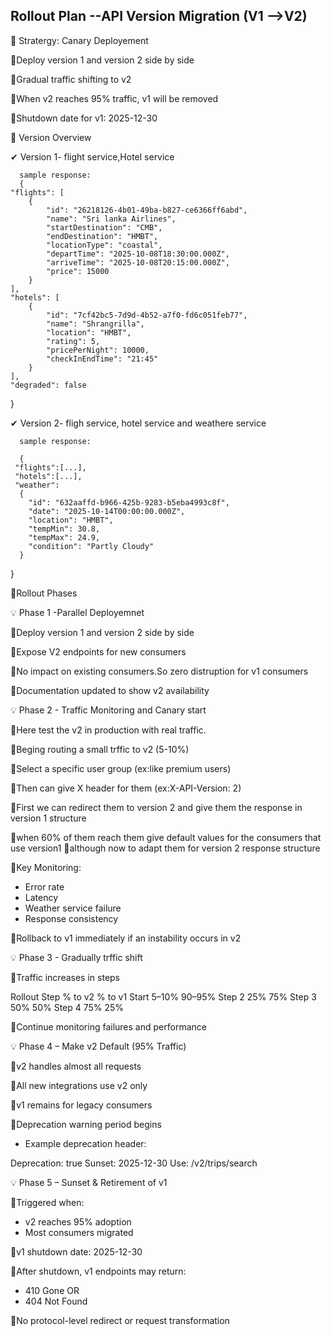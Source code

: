 Rollout Plan --API Version Migration (V1 -->V2)
-----------------------------------------------

🌟 Stratergy: Canary Deployement

📌Deploy version 1 and version 2 side by side 

📌Gradual traffic shifting to v2

📌When v2 reaches 95% traffic, v1 will be removed

📌Shutdown date for v1: 2025-12-30

🌟 Version Overview

 ✔ Version 1- flight service,Hotel service

      sample response:
      {
    "flights": [
        {
            "id": "26218126-4b01-49ba-b827-ce6366ff6abd",
            "name": "Sri lanka Airlines",
            "startDestination": "CMB",
            "endDestination": "HMBT",
            "locationType": "coastal",
            "departTime": "2025-10-08T18:30:00.000Z",
            "arriveTime": "2025-10-08T20:15:00.000Z",
            "price": 15000
        }
    ],
    "hotels": [
        {
            "id": "7cf42bc5-7d9d-4b52-a7f0-fd6c051feb77",
            "name": "Shrangrilla",
            "location": "HMBT",
            "rating": 5,
            "pricePerNight": 10000,
            "checkInEndTime": "21:45"
        }
    ],
    "degraded": false
}

 ✔ Version 2- fligh service, hotel service and weathere service

      sample response:

      {
     "flights":[...],
     "hotels":[...],
     "weather":
      {
        "id": "632aaffd-b966-425b-9283-b5eba4993c8f",
        "date": "2025-10-14T00:00:00.000Z",
        "location": "HMBT",
        "tempMin": 30.8,
        "tempMax": 24.9,
        "condition": "Partly Cloudy"
      }
}

🌟Rollout Phases

💡 Phase 1 -Parallel Deployemnet 

📌Deploy version 1 and version 2 side by side

📌Expose V2 endpoints for new consumers

📌No impact on existing consumers.So zero distruption for v1 consumers

📌Documentation updated to show v2 availability

💡 Phase 2 - Traffic Monitoring and Canary start

📌Here test the v2 in production with real traffic.

📌Beging routing a small trffic to v2 (5-10%)

📌Select a specific user group (ex:like premium users)

📌Then can give X header for them (ex:X-API-Version: 2)

📌First we can redirect them to version 2 and give them the response in version 1 structure

📌when 60% of them reach them give default values for the consumers that use version1 📌although now to adapt them for version 2 response structure

📌Key Monitoring:

- Error rate
- Latency
- Weather service failure
- Response consistency
  
📌Rollback to v1 immediately if an instability occurs in v2

💡 Phase 3 - Gradually trffic shift

📌Traffic increases in steps

Rollout Step	    % to v2	        % to v1
Start	            5–10%	          90–95%
Step 2	          25%	            75%
Step 3	          50%	            50%
Step 4	          75%	            25%

📌Continue monitoring failures and performance

💡 Phase 4 – Make v2 Default (95% Traffic)

📌v2 handles almost all requests

📌All new integrations use v2 only

📌v1 remains for legacy consumers

📌Deprecation warning period begins

- Example deprecation header:

Deprecation: true
Sunset: 2025-12-30
Use: /v2/trips/search

💡 Phase 5 – Sunset & Retirement of v1

📌Triggered when:

- v2 reaches 95% adoption
- Most consumers migrated
  
📌v1 shutdown date: 2025-12-30

📌After shutdown, v1 endpoints may return:

- 410 Gone OR
- 404 Not Found
  
📌No protocol-level redirect or request transformation


